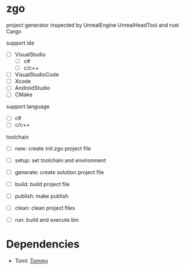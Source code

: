 # zgo
project generator inspected by UnrealEngine UnrealHeadTool and rust Cargo

support ide 
- [ ] VisualStudio
  - [ ] c#
  - [ ] c/c++
- [ ] VisualStudioCode
- [ ] Xcode
- [ ] AndroidStudio
- [ ] CMake

support language
- [ ] c#
- [ ] c/c++

toolchain
- [ ] new: create init.zgo project file
- [ ] setup: set toolchain and environment
- [ ] generate: create solution project file
- [ ] build: build project file
- [ ] publish: make publish
- [ ] clean: clean project files
- [ ] run: build and execute bin



# Dependencies
- Toml: [Tommy](https://github.com/dezhidki/Tommy)